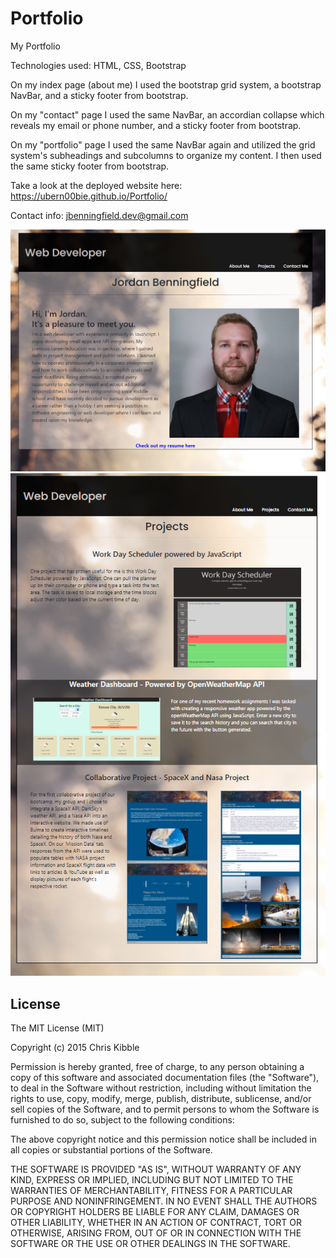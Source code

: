 # Portfolio
My Portfolio

Technologies used: HTML, CSS, Bootstrap


On my index page (about me) I used the bootstrap grid system, a bootstrap NavBar, and a sticky footer from bootstrap. 

On my "contact" page I used the same NavBar, an accordian collapse which reveals my email or phone number, and a sticky footer from bootstrap.

On my "portfolio" page I used the same NavBar again and utilized the grid system's subheadings and subcolumns to organize my content. I then used the same sticky footer from bootstrap. 


Take a look at the deployed website here: https://ubern00bie.github.io/Portfolio/

Contact info: jbenningfield.dev@gmail.com

![Portfolio Demo](./images/Portfolio1.PNG)
![Portfolio Demo](./images/Portfolio2.PNG)

## License
 
The MIT License (MIT)

Copyright (c) 2015 Chris Kibble

Permission is hereby granted, free of charge, to any person obtaining a copy of this software and associated documentation files (the "Software"), to deal in the Software without restriction, including without limitation the rights to use, copy, modify, merge, publish, distribute, sublicense, and/or sell copies of the Software, and to permit persons to whom the Software is furnished to do so, subject to the following conditions:

The above copyright notice and this permission notice shall be included in all copies or substantial portions of the Software.

THE SOFTWARE IS PROVIDED "AS IS", WITHOUT WARRANTY OF ANY KIND, EXPRESS OR IMPLIED, INCLUDING BUT NOT LIMITED TO THE WARRANTIES OF MERCHANTABILITY, FITNESS FOR A PARTICULAR PURPOSE AND NONINFRINGEMENT. IN NO EVENT SHALL THE AUTHORS OR COPYRIGHT HOLDERS BE LIABLE FOR ANY CLAIM, DAMAGES OR OTHER LIABILITY, WHETHER IN AN ACTION OF CONTRACT, TORT OR OTHERWISE, ARISING FROM, OUT OF OR IN CONNECTION WITH THE SOFTWARE OR THE USE OR OTHER DEALINGS IN THE SOFTWARE.